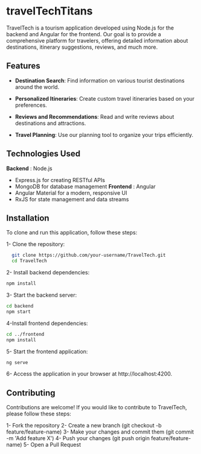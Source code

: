 
# travelTechTitans

TravelTech is a tourism application developed using Node.js for the backend and Angular for the frontend. Our goal is to provide a comprehensive platform for travelers, offering detailed information about destinations, itinerary suggestions, reviews, and much more.


## Features

- **Destination Search**: Find information on various tourist destinations around the world.

- **Personalized Itineraries**: Create custom travel itineraries based on your preferences.

- **Reviews and Recommendations**: Read and write reviews about destinations and attractions.

- **Travel Planning**: Use our planning tool to organize your trips efficiently.



## Technologies Used

**Backend**  : Node.js
   - Express.js for creating RESTful APIs
   - MongoDB for database management
**Frontend** : Angular
   - Angular Material for a modern, responsive UI
   - RxJS for state management and data streams
## Installation

To clone and run this application, follow these steps:

1- Clone the repository:

```bash
  git clone https://github.com/your-username/TravelTech.git
  cd TravelTech
```
2- Install backend dependencies:
```bash
npm install

```
3- Start the backend server:
```bash
cd backend
npm start

```
4-Install frontend dependencies:
```bash
cd ../frontend
npm install

```
5- Start the frontend application:

```bash
ng serve
```
6- Access the application in your browser at http://localhost:4200.
    
## Contributing

Contributions are welcome! If you would like to contribute to TravelTech, please follow these steps:

1- Fork the repository
2- Create a new branch (git checkout -b feature/feature-name)
3- Make your changes and commit them (git commit -m 'Add feature X')
4- Push your changes (git push origin feature/feature-name)
5- Open a Pull Request


